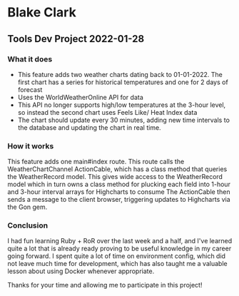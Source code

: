 # Blake Clark
## Tools Dev Project 2022-01-28

### What it does

+ This feature adds two weather charts dating back to 01-01-2022. The first chart has a series for historical temperatures and one for 2 days of forecast
+ Uses the WorldWeatherOnline API for data
+ This API no longer supports high/low temperatures at the 3-hour level, so instead the second chart uses Feels Like/ Heat Index data
+ The chart should update every 30 minutes, adding new time intervals to the database and updating the chart in real time.

### How it works

This feature adds one main#index route.
This route calls the WeatherChartChannel ActionCable, which has a class method that queries the WeatherRecord model. 
This gives wide access to the WeatherRecord model which in turn owns a class method for plucking each field into 1-hour and 3-hour interval arrays for Highcharts to consume
The ActionCable then sends a message to the client browser, triggering updates to Highcharts via the Gon gem.

### Conclusion

I had fun learning Ruby + RoR over the last week and a half, and I've learned quite a lot that is already ready proving to be useful knowledge in my career going forward. I spent quite a lot of time on environment config, which did not leave much time for development, which has also taught me a valuable lesson about using Docker whenever appropriate. 

Thanks for your time and allowing me to participate in this project! 
